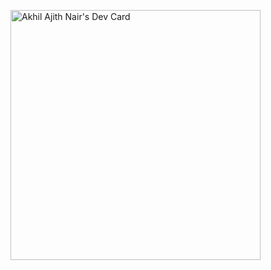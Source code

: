 <a href="https://app.daily.dev/akhilnair"><img src="https://api.daily.dev/devcards/e24298b5d4a04b6ab678413b83beac0f.png?r=97b" width="400" alt="Akhil Ajith Nair's Dev Card"/></a>
